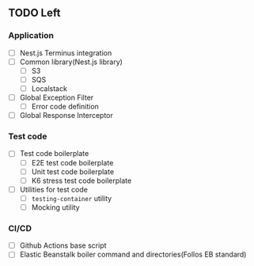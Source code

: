 ## TODO Left

### Application

- [ ] Nest.js Terminus integration
- [ ] Common library(Nest.js library)
  - [ ] S3
  - [ ] SQS
  - [ ] Localstack
- [ ] Global Exception Filter
  - [ ] Error code definition
- [ ] Global Response Interceptor

### Test code

- [ ] Test code boilerplate
  - [ ] E2E test code boilerplate
  - [ ] Unit test code boilerplate
  - [ ] K6 stress test code boilerplate
- [ ] Utilities for test code
  - [ ] `testing-container` utility
  - [ ] Mocking utility

### CI/CD

- [ ] Github Actions base script
- [ ] Elastic Beanstalk boiler command and directories(Follos EB standard)
